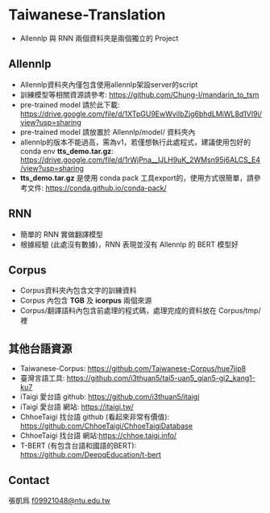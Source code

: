 # Taiwanese-Translation

* Allennlp 與 RNN 兩個資料夾是兩個獨立的 Project

## Allennlp
* Allennlp資料夾內僅包含使用allennlp架設server的script
* 訓練模型等相關資源請參考: https://github.com/Chung-I/mandarin_to_tsm
* pre-trained model 請於此下載: https://drive.google.com/file/d/1XTpGU9EwWviIbZjg6bhdLMiWL8d1VI9i/view?usp=sharing
* pre-trained model 請放置於 Allennlp/model/ 資料夾內
* allennlp的版本不能過高，需為v1，若僅想執行此處程式，建議使用包好的conda env **tts_demo.tar.gz**: https://drive.google.com/file/d/1rWjPna__lJLH9uK_2WMsn95j6ALCS_E4/view?usp=sharing
* **tts_demo.tar.gz** 是使用 conda pack 工具export的，使用方式很簡單，請參考文件: https://conda.github.io/conda-pack/

## RNN
* 簡單的 RNN 實做翻譯模型
* 根據經驗 (此處沒有數據)，RNN 表現並沒有 Allennlp 的 BERT 模型好

## Corpus
* Corpus資料夾內包含文字的訓練資料
* Corpus 內包含 **TGB** 及 **icorpus** 兩個來源
* Corpus/翻譯語料內包含前處理的程式碼，處理完成的資料放在 Corpus/tmp/ 裡

## 其他台語資源 
* Taiwanese-Corpus: https://github.com/Taiwanese-Corpus/hue7jip8
* 臺灣言語工具: https://github.com/i3thuan5/tai5-uan5_gian5-gi2_kang1-ku7
* iTaigi 愛台語 github: https://github.com/i3thuan5/itaigi
* iTaigi 愛台語 網站: https://itaigi.tw/
* ChhoeTaigi 找台語 github (看起來非常有價值): https://github.com/ChhoeTaigi/ChhoeTaigiDatabase
* ChhoeTaigi 找台語 網站:https://chhoe.taigi.info/
* T-BERT (有包含台語和國語的BERT): https://github.com/DeepqEducation/t-bert

## Contact
張凱爲 f09921048@ntu.edu.tw
